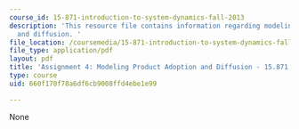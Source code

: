 ```yaml
---
course_id: 15-871-introduction-to-system-dynamics-fall-2013
description: 'This resource file contains information regarding modeling product adoption
  and diffusion. '
file_location: /coursemedia/15-871-introduction-to-system-dynamics-fall-2013/660f170f78a6df6cb9008ffd4ebe1e99_MIT15_871F13_ass4.pdf
file_type: application/pdf
layout: pdf
title: 'Assignment 4: Modeling Product Adoption and Diffusion - 15.871 Fall 2013'
type: course
uid: 660f170f78a6df6cb9008ffd4ebe1e99

---
```

None
